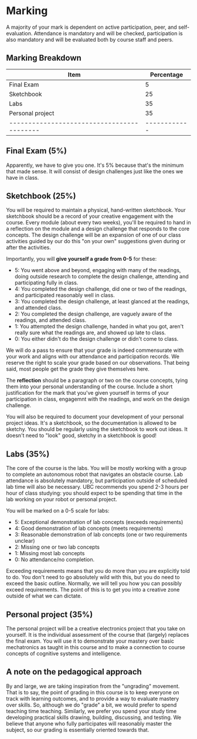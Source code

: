 # Marking
A majority of your mark is dependent on active participation, peer, and self-evaluation. Attendance is mandatory and will be checked, participation is also mandatory and will be evaluated both by course staff and peers.

## Marking Breakdown
| Item                                     | Percentage |
|------------------------------------------|------------|
| Final Exam                               | 5          |
| Sketchbook                               | 25         |
| Labs                                     | 35         |
| Personal project                         | 35         |
|------------------------------------------|------------|

## Final Exam (5%)
Apparently, we have to give you one. It's 5% because that's the minimum that made sense. It will consist of design challenges just like the ones we have in class.

## Sketchbook (25%)
You will be required to maintain a physical, hand-written sketchbook. Your sketchbook should be a record of your creative engagement with the course. Every module (about every two weeks), you'll be required to hand in a reflection on the module and a design challenge that responds to the core concepts. The design challenge will be an expansion of one of our class activities guided by our do this "on your own" suggestions given during or after the activities.

Importantly, you will **give yourself a grade from 0-5** for these:
- 5: You went above and beyond, engaging with many of the readings, doing outside research to complete the design challenge, attending and participating fully in class.
- 4: You completed the design challenge, did one or two of the readings, and participated reasonably well in class.
- 3: You completed the design challenge, at least glanced at the readings, and attended class.
- 2: You completed the design challenge, are vaguely aware of the readings, and attended class.
- 1: You attempted the design challenge, handed in what you got, aren't really sure what the readings are, and showed up late to class.
- 0: You either didn't do the design challenge or didn't come to class.

We will do a pass to ensure that your grade is indeed commensurate with your work and aligns with our attendance and participation records. We reserve the right to scale your grade based on our observations. That being said, most people get the grade they give themselves here.

The **reflection** should be a paragraph or two on the course concepts, tying them into your personal understanding of the course. Include a short justification for the mark that you've given yourself in terms of your participation in class, engagemnt with the readings, and work on the design challenge.

You will also be required to document your development of your personal project ideas. It's a sketchbook, so the documentation is allowed to be sketchy. You should be regularly using the sketchbook to work out ideas. It doesn't need to "look" good, sketchy in a sketchbook is good!

## Labs (35%)
The core of the course is the labs. You will be mostly working with a group to complete an autonomous robot that navigates an obstacle course. Lab attendance is absolutely mandatory, but participation outside of scheduled lab time will also be necessary. UBC recommends you spend 2-3 hours per hour of class studying: you should expect to be spending that time in the lab working on your robot or personal project.

You will be marked on a 0-5 scale for labs:

- 5: Exceptional demonstration of lab concepts (exceeds requirements)
- 4: Good demonstration of lab concepts (meets requirements)
- 3: Reasonable demonstration of lab concepts (one or two requirements unclear)
- 2: Missing one or two lab concepts
- 1: Missing most lab concepts
- 0: No attendance/no completion.

Exceeding requirements means that you do more than you are explicitly told to do. You don't need to go absolutely wild with this, but you do need to exceed the basic outline. Normally, we will tell you how you can possibly exceed requirements. The point of this is to get you into a creative zone outside of what we can dictate.

## Personal project (35%)
The personal project will be a creative electronics project that you take on yourself. It is the individual assessment of the course that (largely) replaces the final exam. You will use it to demonstrate your mastery over basic mechatronics as taught in this course and to make a connection to course concepts of cognitive systems and intelligence. 


## A note on the pedagogical approach
By and large, we are taking inspiration from the "ungrading" movement. That is to say, the point of grading in this course is to keep everyone on track with learning outcomes, and to provide a way to evaluate mastery over skills. So, although we do "grade" a bit, we would prefer to spend teaching time teaching. Similarly, we prefer you spend your study time developing practical skills drawing, building, discussing, and testing. We believe that anyone who fully participates will reasonably master the subject, so our grading is essentially oriented towards that.